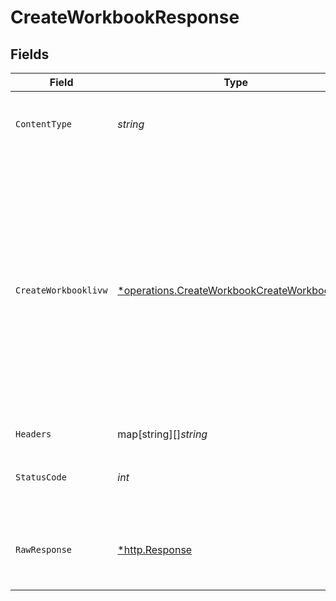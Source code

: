 # CreateWorkbookResponse


## Fields

| Field                                                                                                                                                                                                             | Type                                                                                                                                                                                                              | Required                                                                                                                                                                                                          | Description                                                                                                                                                                                                       | Example                                                                                                                                                                                                           |
| ----------------------------------------------------------------------------------------------------------------------------------------------------------------------------------------------------------------- | ----------------------------------------------------------------------------------------------------------------------------------------------------------------------------------------------------------------- | ----------------------------------------------------------------------------------------------------------------------------------------------------------------------------------------------------------------- | ----------------------------------------------------------------------------------------------------------------------------------------------------------------------------------------------------------------- | ----------------------------------------------------------------------------------------------------------------------------------------------------------------------------------------------------------------- |
| `ContentType`                                                                                                                                                                                                     | *string*                                                                                                                                                                                                          | :heavy_check_mark:                                                                                                                                                                                                | HTTP response content type for this operation                                                                                                                                                                     |                                                                                                                                                                                                                   |
| `CreateWorkbooklivw`                                                                                                                                                                                              | [*operations.CreateWorkbookCreateWorkbooklivw](../../../pkg/models/operations/createworkbookcreateworkbooklivw.md)                                                                                                | :heavy_minus_sign:                                                                                                                                                                                                | OK                                                                                                                                                                                                                | {<br/>"status": "success",<br/>"message": "Workbook has been successfully created",<br/>"data": {<br/>"user_id": "40",<br/>"name": "soban2",<br/>"updated_at": "2023-09-22T14:27:03Z",<br/>"created_at": "2023-09-22T14:27:03Z",<br/>"id": 39<br/>}<br/>} |
| `Headers`                                                                                                                                                                                                         | map[string][]*string*                                                                                                                                                                                             | :heavy_check_mark:                                                                                                                                                                                                | N/A                                                                                                                                                                                                               |                                                                                                                                                                                                                   |
| `StatusCode`                                                                                                                                                                                                      | *int*                                                                                                                                                                                                             | :heavy_check_mark:                                                                                                                                                                                                | HTTP response status code for this operation                                                                                                                                                                      |                                                                                                                                                                                                                   |
| `RawResponse`                                                                                                                                                                                                     | [*http.Response](https://pkg.go.dev/net/http#Response)                                                                                                                                                            | :heavy_check_mark:                                                                                                                                                                                                | Raw HTTP response; suitable for custom response parsing                                                                                                                                                           |                                                                                                                                                                                                                   |